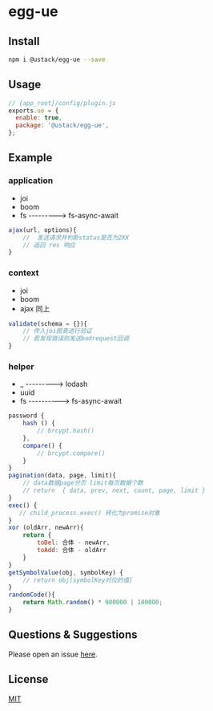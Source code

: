 # egg-ue

## Install

```bash
npm i @ustack/egg-ue --save
```

## Usage

```js
// {app_root}/config/plugin.js
exports.ue = {
  enable: true,
  package: '@ustack/egg-ue',
};
```

## Example

### application
* joi 
* boom
* fs --------->    fs-async-await
```js
ajax(url, options){
    //  发送请求并判断status是否为2XX 
    // 返回 res 响应
}
```

### context
* joi
* boom
* ajax 同上
```js
validate(schema = {}){
    // 传入joi图表进行验证
    // 若发现错误则发送badrequest回调
}
```

### helper
* _ ---------> lodash
* uuid
* fs ----------> fs-async-await
```js
password {
    hash () {
        // brcypt.hash()
    },
    compare() {
        // brcypt.compare()
    }
}
pagination(data, page, limit){
    // data数据page分页 limit每页数据个数
    // return  { data, prev, next, count, page, limit }
}
exec() {
   // child_process.exec() 转化为promise对象
}
xor (oldArr, newArr){
    return {
        toDel: 合体 - newArr,
        toAdd: 合体 - oldArr
    }
}
getSymbolValue(obj, symbolKey) {
    // return obj[symbolKey对应的值]
}
randomCode(){
    return Math.random() * 900000 | 100000;
}
```

<!-- example here -->

## Questions & Suggestions

Please open an issue [here](https://github.com/unitedstack/halo/issues).

## License

[MIT](LICENSE)
